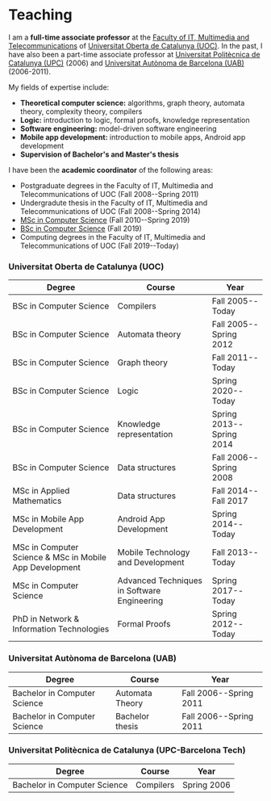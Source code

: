 # Teaching

I am a **full-time associate professor** at the [Faculty of IT, Multimedia and Telecommunications](https://www.uoc.edu/portal/en/estudis_arees/informatica_multimedia_telecomunicacio/index.html) of  [Universitat Oberta de Catalunya (UOC)](https://www.uoc.edu).
In the past, I have also been a part-time associate professor at  [Universitat Politècnica de Catalunya (UPC)](https://www.upc.edu) (2006) and [Universitat Autònoma de Barcelona (UAB)](https://www.uab.es) (2006-2011).

My fields of expertise include:
- **Theoretical computer science:** algorithms, graph theory, automata theory, complexity theory, compilers
- **Logic:** introduction to logic, formal proofs, knowledge representation 
- **Software engineering:** model-driven software engineering 
- **Mobile app development:** introduction to mobile apps, Android app development
- **Supervision of Bachelor's and Master's thesis**

I have been the **academic coordinator** of the following areas:
- Postgraduate degrees in the Faculty of IT, Multimedia and Telecommunications of UOC (Fall 2008--Spring 2011)
- Undergradute thesis in the Faculty of IT, Multimedia and Telecommunications of UOC (Fall 2008--Spring 2014)
- [MSc in Computer Science](https://estudios.uoc.edu/es/masters-universitarios/ingenieria-informatica/presentacion) (Fall 2010--Spring 2019)
- [BSc in Computer Science](https://estudios.uoc.edu/es/grados/ingenieria-informatica/presentacion) (Fall 2019)
- Computing degrees in the Faculty of IT, Multimedia and Telecommunications of UOC (Fall 2019--Today)

### Universitat Oberta de Catalunya (UOC)

| Degree | Course | Year |
| --- | --- | --- |
| BSc in Computer Science   | Compilers           | Fall 2005--Today |
| BSc in Computer Science   | Automata theory     | Fall 2005--Spring 2012 |
| BSc in Computer Science   | Graph theory        | Fall 2011--Today  |
| BSc in Computer Science   | Logic               | Spring 2020--Today |
| BSc in Computer Science   | Knowledge representation | Spring 2013--Spring 2014 |
| BSc in Computer Science   | Data structures     | Fall 2006--Spring 2008 |
| MSc in Applied Mathematics| Data structures     | Fall 2014--Fall 2017 |
| MSc in Mobile App Development| Android App Development | Spring 2014--Today |
| MSc in Computer Science & MSc in Mobile App Development| Mobile Technology and Development | Fall 2013--Today|
| MSc in Computer Science   | Advanced Techniques in Software Engineering | Spring 2017--Today |
| PhD in Network & Information Technologies | Formal Proofs | Spring 2012--Today |

### Universitat Autònoma de Barcelona (UAB)

| Degree | Course | Year |
| --- | --- | --- |
| Bachelor in Computer Science | Automata Theory | Fall 2006--Spring 2011 |
| Bachelor in Computer Science | Bachelor thesis | Fall 2006--Spring 2011 |

### Universitat Politècnica de Catalunya (UPC-Barcelona Tech)

| Degree | Course | Year |
| --- | --- | --- |
| Bachelor in Computer Science | Compilers | Spring 2006 |


